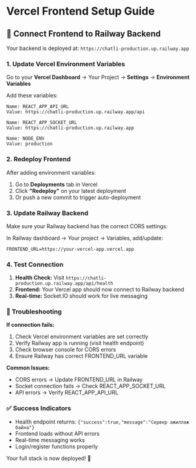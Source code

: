 # Vercel Frontend Setup Guide

## 🚀 Connect Frontend to Railway Backend

Your backend is deployed at: `https://chatli-production.up.railway.app`

### 1. Update Vercel Environment Variables

Go to your **Vercel Dashboard** → Your Project → **Settings** → **Environment Variables**

Add these variables:

```
Name: REACT_APP_API_URL
Value: https://chatli-production.up.railway.app/api

Name: REACT_APP_SOCKET_URL  
Value: https://chatli-production.up.railway.app

Name: NODE_ENV
Value: production
```

### 2. Redeploy Frontend

After adding environment variables:
1. Go to **Deployments** tab in Vercel
2. Click **"Redeploy"** on your latest deployment
3. Or push a new commit to trigger auto-deployment

### 3. Update Railway Backend

Make sure your Railway backend has the correct CORS settings:

In Railway dashboard → Your project → Variables, add/update:
```
FRONTEND_URL=https://your-vercel-app.vercel.app
```

### 4. Test Connection

1. **Health Check:** Visit `https://chatli-production.up.railway.app/api/health`
2. **Frontend:** Your Vercel app should now connect to Railway backend
3. **Real-time:** Socket.IO should work for live messaging

### 🔧 Troubleshooting

**If connection fails:**
1. Check Vercel environment variables are set correctly
2. Verify Railway app is running (visit health endpoint)
3. Check browser console for CORS errors
4. Ensure Railway has correct FRONTEND_URL variable

**Common Issues:**
- CORS errors → Update FRONTEND_URL in Railway
- Socket connection fails → Check REACT_APP_SOCKET_URL
- API errors → Verify REACT_APP_API_URL

### ✅ Success Indicators

- Health endpoint returns: `{"success":true,"message":"Сервер ажиллаж байна"}`
- Frontend loads without API errors
- Real-time messaging works
- Login/register functions properly

Your full stack is now deployed! 🎉 